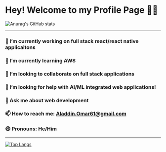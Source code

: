 # Hey! Welcome to my Profile Page 👋😃

![Anurag's GitHub stats](https://github-readme-stats.vercel.app/api?username=AladdinOmar61&theme=holi)


-----

### 🔭 I’m currently working on full stack react/react native applicaitons</h1> 
### 🌱 I’m currently learning AWS</h1>
### 👯 I’m looking to collaborate on full stack applications</h1>
### 🤔 I’m looking for help with AI/ML integrated web applications!</h1>
### 💬 Ask me about web development</h1>
### 📫 How to reach me: Aladdin.Omar61@gmail.com</h1>
### 😄 Pronouns: He/Him</h1> 

-----

[![Top Langs](https://github-readme-stats.vercel.app/api/top-langs/?username=AladdinOmar61&theme=holi)](https://github.com/anuraghazra/github-readme-stats)
